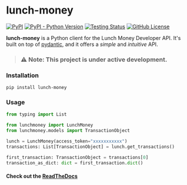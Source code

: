# lunch-money

[![PyPI](https://img.shields.io/pypi/v/lunch-money?color=blue&label=lunch-money)](https://github.com/juftin/lunch-money)
[![PyPI - Python Version](https://img.shields.io/pypi/pyversions/lunch-money)](https://pypi.python.org/pypi/lunch-money/)
[![Testing Status](https://github.com/juftin/lunch-money/actions/workflows/tests.yml/badge.svg)](https://github.com/juftin/lunch-money/actions/workflows/tests.yml)
[![GitHub License](https://img.shields.io/github/license/juftin/lunch-money?color=blue&label=License)](https://github.com/juftin/lunch-money/blob/main/LICENSE)

**lunch-money** is a Python client for the Lunch Money Developer API. It's built on top
of [pydantic](https://github.com/samuelcolvin/pydantic>), and it offers a *simple* and *intuitive*
API.

> ### ⚠️ Note: This project is under active development.

### Installation

```shell
pip install lunch-money
```

### Usage

```python
from typing import List

from lunchmoney import LunchMoney
from lunchmoney.models import TransactionObject

lunch = LunchMoney(access_token="xxxxxxxxxxx")
transactions: List[TransactionObject] = lunch.get_transactions()

first_transaction: TransactionObject = transactions[0]
transaction_as_dict: dict = first_transaction.dict()
```

#### Check out the [**ReadTheDocs**](https://lunch-money.readthedocs.io/en/latest/)